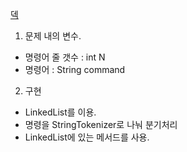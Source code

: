 <a href="https://www.acmicpc.net/problem/10866">덱</a>

1. 문제 내의 변수.
- 명령어 줄 갯수 : int N
- 명령어 : String command

2. 구현
- LinkedList를 이용.
- 명령을 StringTokenizer로 나눠 분기처리
- LinkedList에 있는 메서드를 사용.
